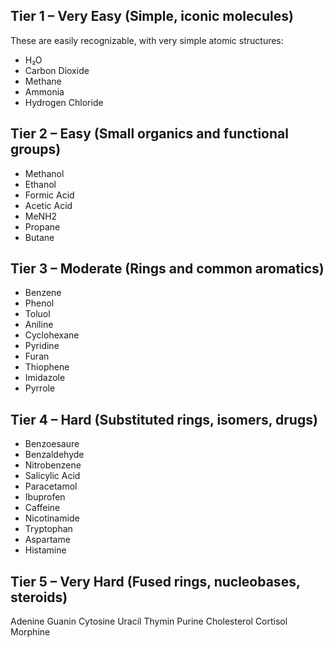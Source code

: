 ## Tier 1 – Very Easy (Simple, iconic molecules)
These are easily recognizable, with very simple atomic structures:
- H₂O
- Carbon Dioxide
- Methane
- Ammonia
- Hydrogen Chloride

## Tier 2 – Easy (Small organics and functional groups)
- Methanol
- Ethanol
- Formic Acid
- Acetic Acid
- MeNH2
- Propane
- Butane

## Tier 3 – Moderate (Rings and common aromatics)

- Benzene
- Phenol
- Toluol
- Aniline
- Cyclohexane
- Pyridine
- Furan
- Thiophene
- Imidazole
- Pyrrole

## Tier 4 – Hard (Substituted rings, isomers, drugs)
- Benzoesaure
- Benzaldehyde
- Nitrobenzene
- Salicylic Acid
- Paracetamol
- Ibuprofen
- Caffeine
- Nicotinamide
- Tryptophan
- Aspartame
- Histamine

## Tier 5 – Very Hard (Fused rings, nucleobases, steroids)

Adenine
Guanin
Cytosine
Uracil
Thymin
Purine
Cholesterol
Cortisol
Morphine